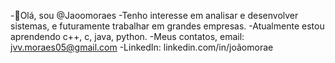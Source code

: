 -👋Olá, sou @Jaoomoraes
-Tenho interesse em analisar e desenvolver sistemas, e futuramente trabalhar em grandes empresas.
-Atualmente estou aprendendo c++, c, java, python.
-Meus contatos, email: jvv.moraes05@gmail.com
-LinkedIn: linkedin.com/in/joãomorae



<!---
Jaoomoraes/Jaoomoraes is a ✨ special ✨ repository because its `README.md` (this file) appears on your GitHub profile.
You can click the Preview link to take a look at your changes.
--->
